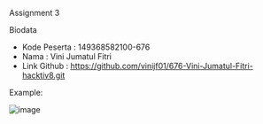 Assignment 3

Biodata

- Kode Peserta : 149368582100-676
- Nama : Vini Jumatul Fitri
- Link Github : https://github.com/vinijf01/676-Vini-Jumatul-Fitri-hacktiv8.git

Example:

![image](https://user-images.githubusercontent.com/64117746/199463980-4acf35ab-0db8-4524-9d21-84bd92cc81f6.png)
